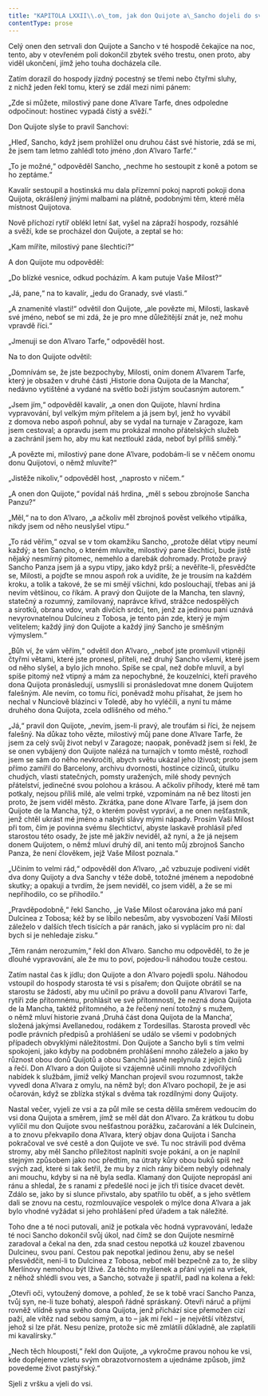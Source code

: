 ```yaml
---
title: "KAPITOLA LXXII\\.o\_tom, jak don Quijote a\_Sancho dojeli do své vsi\\."
contentType: prose
---
```


<section>

Celý onen den setrvali don Quijote a Sancho v té hospodě čekajíce na noc, tento, aby v otevřeném poli dokončil zbytek svého trestu, onen proto, aby viděl ukončení, jímž jeho touha docházela cíle.

Zatím dorazil do hospody jízdný pocestný se třemi nebo čtyřmi sluhy, z nichž jeden řekl tomu, který se zdál mezi nimi pánem:

„Zde si můžete, milostivý pane done A’lvare Tarfe, dnes odpoledne odpočinout: hostinec vypadá čistý a svěží.“

Don Quijote slyše to pravil Sanchovi:

„Hleď, Sancho, když jsem prohlížel onu druhou část své historie, zdá se mi, že jsem tam letmo zahlédl toto jméno ‚don A’lvaro Tarfe‘.“

„To je možné,“ odpověděl Sancho, „nechme ho sestoupit z koně a potom se ho zeptáme.“

Kavalír sestoupil a hostinská mu dala přízemní pokoj naproti pokoji dona Quijota, okrášlený jinými malbami na plátně, podobnými těm, které měla místnost Quijotova.

Nově příchozí rytíř oblékl letní šat, vyšel na zápraží hospody, rozsáhlé a svěží, kde se procházel don Quijote, a zeptal se ho:

„Kam míříte, milostivý pane šlechtici?“

A don Quijote mu odpověděl:

„Do blízké vesnice, odkud pocházím. A kam putuje Vaše Milost?“

„Já, pane,“ na to kavalír, „jedu do Granady, své vlasti.“

„A znamenité vlasti!“ odvětil don Quijote, „ale povězte mi, Milosti, laskavě své jméno, neboť se mi zdá, že je pro mne důležitější znát je, než mohu vpravdě říci.“

„Jmenuji se don A’lvaro Tarfe,“ odpověděl host.

Na to don Quijote odvětil:

„Domnívám se, že jste bezpochyby, Milosti, oním donem A’lvarem Tarfe, který je obsažen v druhé části ‚Historie dona Quijota de la Mancha‘, nedávno vytištěné a vydané na světlo boží jistým současným autorem.“

„Jsem jím,“ odpověděl kavalír, „a onen don Quijote, hlavní hrdina vypravování, byl velkým mým přítelem a já jsem byl, jenž ho vyvábil z domova nebo aspoň pohnul, aby se vydal na turnaje v Zaragoze, kam jsem cestoval; a opravdu jsem mu prokázal mnoho přátelských služeb a zachránil jsem ho, aby mu kat neztloukl záda, neboť byl příliš smělý.“

„A povězte mi, milostivý pane done A’lvare, podobám-li se v něčem onomu donu Quijotovi, o němž mluvíte?“

„Jistěže nikoliv,“ odpověděl host, „naprosto v ničem.“

„A onen don Quijote,“ povídal náš hrdina, „měl s sebou zbrojnoše Sancha Panzu?“

„Měl,“ na to don A’lvaro, „a ačkoliv měl zbrojnoš pověst velkého vtipálka, nikdy jsem od něho neuslyšel vtipu.“

„To rád věřím,“ ozval se v tom okamžiku Sancho, „protože dělat vtipy neumí každý; a ten Sancho, o kterém mluvíte, milostivý pane šlechtici, bude jistě nějaký nesmírný pitomec, nemehlo a darebák dohromady. Protože pravý Sancho Panza jsem já a sypu vtipy, jako když prší; a nevěříte-li, přesvědčte se, Milosti, a pojďte se mnou aspoň rok a uvidíte, že je trousím na každém kroku, a tolik a takové, že se mi smějí všichni, kdo poslouchají, třebas ani já nevím většinou, co říkám. A pravý don Quijote de la Mancha, ten slavný, statečný a rozumný, zamilovaný, naprávce křivd, strážce nedospělých a sirotků, obrana vdov, vrah dívčích srdcí, ten, jenž za jedinou paní uznává nevyrovnatelnou Dulcineu z Tobosa, je tento pán zde, který je mým velitelem; každý jiný don Quijote a každý jiný Sancho je směšným výmyslem.“

„Bůh ví, že vám věřím,“ odvětil don A’lvaro, „neboť jste promluvil vtipněji čtyřmi větami, které jste pronesl, příteli, než druhý Sancho všemi, které jsem od něho slyšel, a bylo jich mnoho. Spíše se cpal, než dobře mluvil, a byl spíše pitomý než vtipný a mám za nepochybné, že kouzelníci, kteří pravého dona Quijota pronásledují, usmyslili si pronásledovat mne donem Quijotem falešným. Ale nevím, co tomu říci, poněvadž mohu přísahat, že jsem ho nechal v Nunciově blázinci v Toledě, aby ho vyléčili, a nyní tu máme druhého dona Quijota, zcela odlišného od mého.“

„Já,“ pravil don Quijote, „nevím, jsem-li pravý, ale troufám si říci, že nejsem falešný. Na důkaz toho vězte, milostivý můj pane done A’lvare Tarfe, že jsem za celý svůj život nebyl v Zaragoze; naopak, poněvadž jsem si řekl, že se onen vybájený don Quijote nalézá na turnajích v tomto městě, rozhodl jsem se sám do něho nevkročiti, abych světu ukázal jeho lživost; proto jsem přímo zamířil do Barcelony, archivu dvornosti, hostince cizinců, útulku chudých, vlasti statečných, pomsty uražených, milé shody pevných přátelství, jedinečné svou polohou a krásou. A ačkoliv příhody, které mě tam potkaly, nejsou příliš milé, ale velmi trpké, vzpomínám na ně bez lítosti jen proto, že jsem viděl město. Zkrátka, pane done A’lvare Tarfe, já jsem don Quijote de la Mancha, týž, o kterém pověst vypráví, a ne onen nešťastník, jenž chtěl ukrást mé jméno a nabýti slávy mými nápady. Prosím Vaši Milost při tom, čím je povinna svému šlechtictví, abyste laskavě prohlásil před starostou této osady, že jste mě jakživ neviděl, až nyní, a že já nejsem donem Quijotem, o němž mluví druhý díl, ani tento můj zbrojnoš Sancho Panza, že není člověkem, jejž Vaše Milost poznala.“

„Učiním to velmi rád,“ odpověděl don A’lvaro, „ač vzbuzuje podivení vidět dva dony Quijoty a dva Sanchy v téže době, totožné jménem a nepodobné skutky; a opakuji a tvrdím, že jsem neviděl, co jsem viděl, a že se mi nepřihodilo, co se přihodilo.“

„Pravděpodobně,“ řekl Sancho, „je Vaše Milost očarována jako má paní Dulcinea z Tobosa; kéž by se líbilo nebesům, aby vysvobození Vaší Milosti záleželo v dalších třech tisících a pár ranách, jako si vyplácím pro ni: dal bych si je nehledaje zisku.“

„Těm ranám nerozumím,“ řekl don A’lvaro. Sancho mu odpověděl, to že je dlouhé vypravování, ale že mu to poví, pojedou-li náhodou touže cestou.

Zatím nastal čas k jídlu; don Quijote a don A’lvaro pojedli spolu. Náhodou vstoupil do hospody starosta té vsi s písařem; don Quijote obrátil se na starostu se žádostí, aby mu učinil po právu a dovolil panu A’lvarovi Tarfe, rytíři zde přítomnému, prohlásit ve své přítomnosti, že nezná dona Quijota de la Mancha, taktéž přítomného, a že řečený není totožný s mužem, o němž mluví historie zvaná ‚Druhá část dona Quijota de la Mancha‘, složená jakýmsi Avellanedou, rodákem z Tordesillas. Starosta provedl věc podle právních předpisů a prohlášení se událo se všemi v podobných případech obvyklými náležitostmi. Don Quijote a Sancho byli s tím velmi spokojeni, jako kdyby na podobném prohlášení mnoho záleželo a jako by různost obou donů Quijotů a obou Sanchů jasně neplynula z jejich činů a řečí. Don A’lvaro a don Quijote si vzájemně učinili mnoho zdvořilých nabídek k službám, jimiž velký Manchan projevil svou rozumnost, takže vyvedl dona A’lvara z omylu, na němž byl; don A’lvaro pochopil, že je asi očarován, když se zblízka stýkal s dvěma tak rozdílnými dony Quijoty.

Nastal večer, vyjeli ze vsi a za půl míle se cesta dělila směrem vedoucím do vsi dona Quijota a směrem, jímž se měl dát don A’lvaro. Za krátkou tu dobu vylíčil mu don Quijote svou nešťastnou porážku, začarování a lék Dulcinein, a to znovu překvapilo dona A’lvara, který objav dona Quijota i Sancha pokračoval ve své cestě a don Quijote ve své. Tu noc strávili pod dvěma stromy, aby měl Sancho příležitost naplniti svoje pokání, a on je naplnil stejným způsobem jako noc předtím, na útraty kůry obou buků spíš než svých zad, které si tak šetřil, že mu by z nich rány bičem nebyly odehnaly ani mouchu, kdyby si na ně byla sedla. Klamaný don Quijote nepropásl ani ránu a shledal, že s ranami z předešlé noci je jich tři tisíce dvacet devět. Zdálo se, jako by si slunce přivstalo, aby spatřilo tu oběť, a s jeho světlem dali se znovu na cestu, rozmlouvajíce vespolek o mýlce dona A’lvara a jak bylo vhodné vyžádat si jeho prohlášení před úřadem a tak náležité.

Toho dne a té noci putovali, aniž je potkala věc hodná vypravování, ledaže té noci Sancho dokončil svůj úkol, nad čímž se don Quijote nesmírně zaradoval a čekal na den, zda snad cestou nepotká už kouzel zbavenou Dulcineu, svou paní. Cestou pak nepotkal jedinou ženu, aby se nešel přesvědčit, není-li to Dulcinea z Tobosa, neboť měl bezpečně za to, že sliby Merlínovy nemohou být lživé. Za těchto myšlenek a přání vyjeli na vršek, z něhož shlédli svou ves, a Sancho, sotvaže ji spatřil, padl na kolena a řekl:

„Otevři oči, vytoužený domove, a pohleď, že se k tobě vrací Sancho Panza, tvůj syn, ne-li tuze bohatý, alespoň řádně spráskaný. Otevři náruč a přijmi rovněž vlídně syna svého dona Quijota, jenž přichází sice přemožen cizí paží, ale vítěz nad sebou samým, a to – jak mi řekl – je největší vítězství, jehož si lze přát. Nesu peníze, protože sic mě zmlátili důkladně, ale zaplatili mi kavalírsky.“

„Nech těch hloupostí,“ řekl don Quijote, „a vykročme pravou nohou ke vsi, kde dopřejeme vzletu svým obrazotvornostem a ujednáme způsob, jímž povedeme život pastýřský.“

Sjeli z vršku a vjeli do vsi.

</section>

